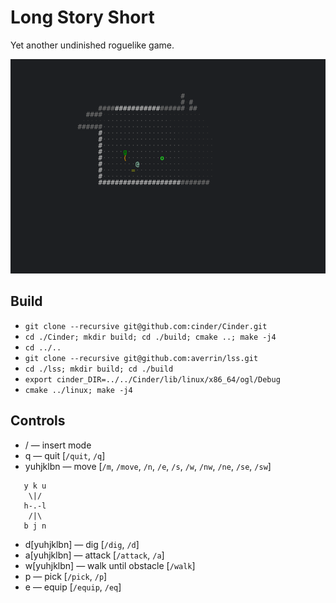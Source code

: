 # Long Story Short

Yet another undinished roguelike game.

![screenshot](https://raw.githubusercontent.com/averrin/lss/master/screenshot.png)

## Build
* `git clone --recursive git@github.com:cinder/Cinder.git`
* `cd ./Cinder; mkdir build; cd ./build; cmake ..; make -j4`
* `cd ../..`
* `git clone --recursive git@github.com:averrin/lss.git`
* `cd ./lss; mkdir build; cd ./build`
* `export cinder_DIR=../../Cinder/lib/linux/x86_64/ogl/Debug`
* `cmake ../linux; make -j4`

## Controls
* / — insert mode
* q — quit [`/quit`, `/q`]
* yuhjklbn — move [`/m`, `/move`, `/n`, `/e`, `/s`, `/w`, `/nw`, `/ne`, `/se`, `/sw`]
```
   y k u
    \|/ 
   h-.-l
    /|\ 
   b j n
```
* d[yuhjklbn] — dig [`/dig`, `/d`]
* a[yuhjklbn] — attack [`/attack`, `/a`]
* w[yuhjklbn] — walk until obstacle [`/walk`]
* p — pick [`/pick`, `/p`]
* e — equip [`/equip`, `/eq`]

